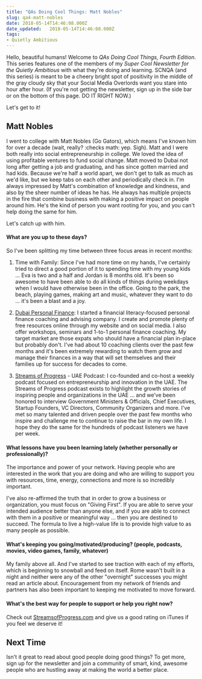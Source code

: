 ```yaml
---
title: "QAs Doing Cool Things: Matt Nobles"
slug: qa4-matt-nobles
date: 2018-05-14T14:46:08.000Z
date_updated:   2018-05-14T14:46:08.000Z
tags: 
- Quietly Ambitious
---
```


Hello, beautiful humans! Welcome to *QAs Doing Cool Things, Fourth Edition*. This series features one of the members of my *Super Cool Newsletter for the Quietly Ambitious* with what they're doing and learning. SCNQA (and this series) is meant to be a cheery bright spot of positivity in the middle of the gray cloudy sky that your Social Media Overlords want you stare into hour after hour. (If you're not getting the newsletter, sign up in the side bar or on the bottom of this page. DO IT RIGHT NOW.)

Let's get to it! 

## Matt Nobles
I went to college with Matt Nobles (Go Gators), which means I've known him for over a decade (wait, really? :checks math: yep. Sigh). Matt and I were both really into social entrepreneurship in college. We loved the idea of using profitable ventures to fund social change. Matt moved to Dubai not long after getting a job and graduating, and has since gotten married and had kids. Because we're half a world apart, we don't get to talk as much as we'd like, but we keep tabs on each other and periodically check in. I'm always impressed by Matt's combination of knowledge and kindness, and also by the sheer number of ideas he has. He always has multiple projects in the fire that combine business with making a positive impact on people around him. He's the kind of person you want rooting for you, and you can't help doing the same for him.

Let's catch up with him.
 
<!-- <img src="http://streamsofprogress.com/wp-content/uploads/2018/04/MBNPic4.png" style="margin: 0 auto; width:400px"/> -->

#### What are you up to these days?
So I've been splitting my time between three focus areas in recent months:

1) Time with Family: Since I've had more time on my hands, I've certainly tried to direct a good portion of it to spending time with my young kids ... Eva is two and a half and Jordan is 8 months old.  It's been so awesome to have been able to do all kinds of things during weekdays when I would have otherwise been in the office.  Going to the park, the beach, playing games, making art and music, whatever they want to do ... it's been a blast and a joy.

2) [Dubai Personal Finance](https://www.dubaipersonalfinance.com/): I started a financial literacy-focused personal finance coaching and advising company.  I create and promote plenty of free resources online through my website and on social media.  I also offer workshops, seminars and 1-to-1 personal finance coaching.  My target market are those expats who should have a financial plan in-place but probably don't.  I've had about 10 coaching clients over the past few months and it's been extremely rewarding to watch them grow and manage their finances in a way that will set themselves and their families up for success for decades to come.

3) [Streams of Progress](http://streamsofprogress.com/) - UAE Podcast: I co-founded and co-host a weekly podcast focused on entrepreneurship and innovation in the UAE.  The Streams of Progress podcast exists to highlight the growth stories of inspiring people and organizations in the UAE … and we’ve been honored to interview Government Ministers & Officials, Chief Executives, Startup Founders, VC Directors, Community Organizers and more.  I've met so many talented and driven people over the past few months who inspire and challenge me to continue to raise the bar in my own life.  I hope they do the same for the hundreds of podcast listeners we have per week.
  
#### What lessons have you been learning lately (whether personally or professionally)?
The importance and power of your network.  Having people who are interested in the work that you are doing and who are willing to support you with resources, time, energy, connections and more is so incredibly important.

I've also re-affirmed the truth that in order to grow a business or organization, you must focus on "Giving First".  If you are able to serve your intended audience better than anyone else, and if you are able to connect with them in a positive or meaningful way ... then you are destined to succeed.  The formula to live a high-value life is to provide high value to as many people as possible.

#### What's keeping you going/motivated/producing? (people, podcasts, movies, video games, family, whatever)
My family above all.  And I've started to see traction with each of my efforts, which is beginning to snowball and feed on itself.  Rome wasn't built in a night and neither were any of the other "overnight" successes you might read an article about.  Encouragement from my network of friends and partners has also been important to keeping me motivated to move forward.

#### What's the best way for people to support or help you right now?
Check out [StreamsofProgress.com](http://streamsofprogress.com/) and give us a good rating on iTunes if you feel we deserve it!

## Next Time
Isn't it great to read about good people doing good things? To get more, sign up for the newsletter and join a community of smart, kind, awesome people who are hustling away at making the world a better place. 
